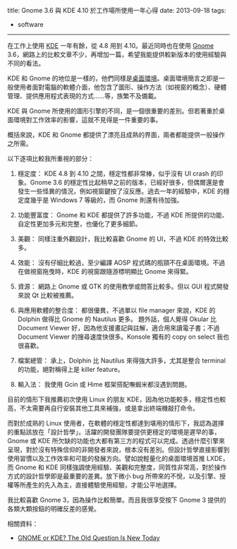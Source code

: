 title: Gnome 3.6 與 KDE 4.10 於工作場所使用一年心得
date: 2013-09-18
tags:
- software
---

在工作上使用 [KDE](http://www.kde.org/) 一年有餘，從 4.8 用到 4.10。最近同時也在使用 [Gnome](http://www.gnome.org/) 3.6，網路上的比較文章不少，再增加一篇，希望我能提供較新版本的使用經驗與不同的看法。

<!-- more -->

KDE 和 Gnome 的地位是一樣的，他們同樣是[桌面環境](http://zh.wikipedia.org/zh-tw/%E6%A1%8C%E9%9D%A2%E7%8E%AF%E5%A2%83)。桌面環境簡言之即是一般使用者面對電腦的軟體介面，他包含了圖形、操作方法（如視窗的概念）、硬體管理、提供應用程式表現的方式……等，族繁不及備載。

KDE 與 Gnome 所使用的圖形引擎的不同，是一個很重要的差別。但若著重於桌面環境對工作效率的影響，這就不見得是一件重要的事。

概括來說，KDE 和 Gnome 都提供了漂亮且成熟的界面，兩者都能提供一般操作之所需。

以下逐項比較我所重視的部分：

1. 穩定度：
KDE 4.8 到 4.10 之間，穩定性都非常棒，似乎沒有 UI crash 的印象。Gnome 3.6 的穩定性比起稍早之前的版本，已經好很多，但偶爾還是會發生一些怪異的情況，例如視窗鍵按了沒反應。過去一年的經驗中，KDE 的穩定度幾乎是 Windows 7 等級的，而 Gnome 則還有待加強。

2. 功能豐富度：
Gnome 和 KDE 都提供了許多功能，不過 KDE 所提供的功能、自定性更加多元和完整，也優化了更多細節。

3. 美觀：
同樣注重外觀設計，我比較喜歡 Gnome 的 UI，不過 KDE 的特效比較多。

4. 效能：
沒有仔細比較過，至少編譯 AOSP 程式碼的瓶頸不在桌面環境。不過在做視窗拖曳時，KDE 的視窗跟隨游標明顯比 Gnome 來得緊。

5. 資源：
網路上 Gnome 或 GTK 的使用教學或問答比較多。但以 GUI 程式開發來說 Qt 比較被推薦。

6. 與應用軟體的整合度：
都很優異，不過單以 file manager 來說，KDE 的 Dolphin 做得比 Gnome 的 Nautilus 更多。
題外話，個人覺得 Okular 比 Document Viewer 好，因為他支援畫記與註解，適合用來讀電子書；不過 Document Viewer 的搜尋速度快很多。Konsole 獨有的 copy on select 我也很喜歡。

7. 檔案總管：
承上，Dolphin 比 Nautilus 來得強大許多，尤其是整合 terminal 的功能，絕對稱得上是 killer feature。

8. 輸入法：
我使用 Gcin 或 Hime 框架搭配嘸蝦米都沒遇到問題。

目前的情形下我推薦初次使用 Linux 的朋友 KDE，因為他功能較多，穩定性也較高，不太需要再自行安裝其他工具來補強，或是拿出終端機敲打命令。

而對於成熟的 Linux 使用者，在軟體的穩定性都達到堪用的情形下，我認為選擇的重點該放在「設計哲學」。活躍的開發團隊要提供更穩定的環境是遲早的事，Gnome 或 KDE 所欠缺的功能也大都有第三方的程式可以完成。透過什麼引擎來呈現，對於沒有特殊信仰的非開發者來說，根本沒有差別。但設計哲學直接影響到使用習慣以及工作效率和可能的發展方向。譬如說輕量化的桌面環境首推 LXDE，而 Gnome 和 KDE 同樣強調使用經驗、美觀和完整度，同質性非常高，對於操作方式的設計哲學即是最重要的差異。放下微小 bug 所帶來的不悅，以及引擎、授權等所產生的先入為主，直接體驗使用經驗，才能公平地選擇。

我比較喜歡 Gnome 3，因為操作比較簡單。而且我很享受按下 Gnome 3 提供的各類大顆按鈕的明確反差的感覺。

相關資料：

* [GNOME or KDE? The Old Question Is New Today](http://www.datamation.com/open-source/gnome-or-kde-the-old-question-is-new-today-1.html)
